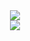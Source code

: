 <div align="center">
<img src="https://github.com/gibifyOfficial/Ecoleta-Booster--01/blob/master/server/public/assets/Capa.png" />
<div/>

<div align="center">
<img src="https://github.com/gibifyOfficial/Ecoleta-Booster--01/blob/master/server/public/assets/Capa.png" />
<div/>

